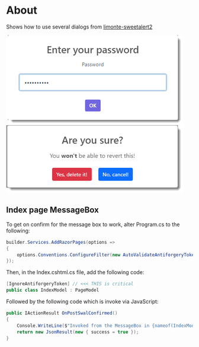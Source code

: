 ﻿# About

Shows how to use several dialogs from [limonte-sweetalert2](https://sweetalert2.github.io)

![Screenshots](assets/screenshots.png)

## Index page MessageBox

To get on confirm for the message box to work, alter Program.cs to the following:
```csharp
builder.Services.AddRazorPages(options =>
{
    options.Conventions.ConfigureFilter(new AutoValidateAntiforgeryTokenAttribute());
});
```

Then, in the Index.cshtml.cs file, add the following code:

```csharp
[IgnoreAntiforgeryToken] // <<< THIS is critical
public class IndexModel : PageModel
```

Followed by the following code which is invoke via JavaScript:
```csharp
public IActionResult OnPostSwalConfirmed()
{
    Console.WriteLine($"Invoked from the MessageBox in {nameof(IndexModel).Replace("Model","")}");
    return new JsonResult(new { success = true });
}
```